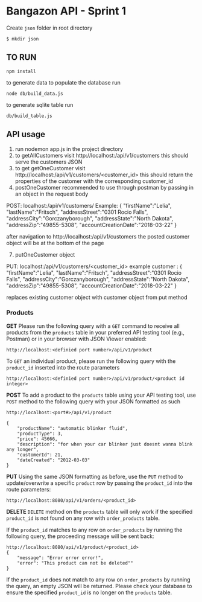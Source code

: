 # Bangazon API - Sprint 1

Create `json` folder in root directory
```
$ mkdir json
```

## TO RUN
```
npm install
```

to generate data to populate the database run 
```
node db/build_data.js
```
to generate sqlite table run 
```
db/build_table.js
```

## API usage

1) run nodemon app.js in the project directory
2) to getAllCustomers visit http://localhost:<port number>/api/v1/customers 
this should serve the customers JSON 
5) to get getOneCustomer visit http://localhost:<port number>/api/v1/customers/<customer_id>
this should return the properties of the customer with the corresponding customer_id
6) postOneCustomer 
recommended to use through postman by passing in an object in the request body 

POST: localhost:<port number>/api/v1/customers/
Example: 
{
"firstName":"Lelia",
"lastName":"Fritsch",
"addressStreet":"0301 Rocio Falls",
"addressCity":"Gorczanyborough",
"addressState":"North Dakota",
"addressZip":"49855-5308",
"accountCreationDate":"2018-03-22"
} 

after navigation to http://localhost:<port number>/api/v1/customers the posted customer object will be at the bottom of the page

7) putOneCustomer object

PUT: localhost:<port number>/api/v1/customers/<customer_id>
example customer : 
{
"firstName":"Lelia",
"lastName":"Fritsch",
"addressStreet":"0301 Rocio Falls",
"addressCity":"Gorczanyborough",
"addressState":"North Dakota",
"addressZip":"49855-5308",
"accountCreationDate":"2018-03-22"
} 

replaces existing customer object with customer object from put method

### Products
**GET**
Please run the following query with a `GET` command to receive all products from the `products` table in your preferred API testing tool (e.g., Postman) or in your browser with JSON Viewer enabled:
```
http://localhost:<definied port number>/api/v1/product
```

To `GET` an individual product, please run the following query with the `product_id` inserted into the route parameters
```
http://localhost:<definied port number>/api/v1/product/<product id integer>
``` 

**POST**
To add a product to the `products` table using your API testing tool, use `POST` method to the following query with your JSON formatted as such
```
http://localhost:<port#>/api/v1/product

{
	"productName": "automatic blinker fluid",
	"productType": 3,
	"price": 45666,
	"description": "for when your car blinker just doesnt wanna blink any longer",
	"customerId": 21,
	"dateCreated": "2012-03-03"
}
```

**PUT**
Using the same JSON formatting as before, use the `PUT` method to update/overwrite a specific `product` row by passing the `product_id` into the route parameters: 
```
http://localhost:8080/api/v1/orders/<product_id>
```

**DELETE**
`DELETE` method on the `products` table will only work if the specified `product_id` is not found on any row with `order_products` table. 

If the `product_id` matches to any row on `order_products` by running the following query, the proceeding message will be sent back:
```
http://localhost:8080/api/v1/product/<product_id>
{
    "message": "Error error error!",
    "error": "This product can not be deleted""
}
```

If the `product_id` does not match to any row on `order_products` by running the query, an empty JSON will be returned. Please check your database to ensure the specified `product_id` is no longer on the `products` table.
